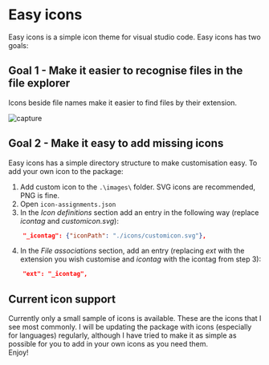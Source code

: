 # Easy icons

Easy icons is a simple icon theme for visual studio code. Easy icons has two goals:

## Goal 1 - Make it easier to recognise files in the file explorer  
Icons beside file names make it easier to find files by their extension.

![capture](https://cloud.githubusercontent.com/assets/22332883/21157849/d152203c-c1df-11e6-8afe-8e48c07808a0.PNG)

## Goal 2 - Make it easy to add missing icons  
Easy icons has a simple directory structure to make customisation easy. To add your own icon to the package:
1. Add custom icon to the `.\images\` folder. SVG icons are recommended, PNG is fine.
2. Open `icon-assignments.json`
3. In the *Icon definitions* section add an entry in the following way (replace *icontag* and *customicon.svg*):

```json
    "_icontag": {"iconPath": "./icons/customicon.svg"},
```

4. In the *File associations* section, add an entry (replacing *ext* with the extension you wish customise and *icontag* with the icontag from step 3):

```json
    "ext": "_icontag",
```

## Current icon support
Currently only a small sample of icons is available. These are the icons that I see most commonly. I will be updating the package with icons (especially for languages) regularly, although I have tried to make it as simple as possible for you to add in your own icons as you need them.  
Enjoy!
